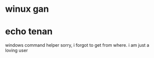 # winux gan
# echo tenan


windows command helper
sorry, i forgot to get from where. i am just a loving user
